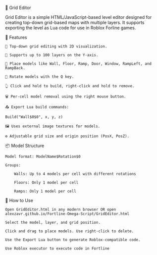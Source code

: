 🧱 Grid Editor

Grid Editor is a simple HTML/JavaScript-based level editor designed for creating top-down grid-based maps with multiple layers. It supports exporting the level as Lua code for use in Roblox Forline games.


🧩 Features

    🔲 Top-down grid editing with 2D visualization.

    📐 Supports up to 100 layers on the Y-axis.

    🧱 Place models like Wall, Floor, Ramp, Door, Window, RampLeft, and RampBack.

    🔄 Rotate models with the Q key.

    👆 Click and hold to build, right-click and hold to remove.

    🗑️ Per-cell model removal using the right mouse button.

    📤 Export Lua build commands:

    Build("Wall$0$0", x, y, z)

    🖼️ Uses external image textures for models.

    ⚙️ Adjustable grid size and origin position (PosX, PosZ).

📦 Model Structure

    Model format: ModelName$Rotation$0

    Groups:

        Walls: Up to 4 models per cell with different rotations

        Floors: Only 1 model per cell

        Ramps: Only 1 model per cell

🚀 How to Use

    Open GridEditor.html in any modern browser OR open alexzavr.github.io/Fortline-Omega-Script/GridEditor.html

    Select the model, layer, and grid position.

    Click and drag to place models. Use right-click to delete.

    Use the Export Lua button to generate Roblox-compatible code.

    Use Roblox executor to execute code in Fortline 
